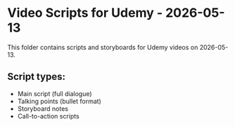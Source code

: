 # Video Scripts for Udemy - 2026-05-13

This folder contains scripts and storyboards for Udemy videos on 2026-05-13.

## Script types:
- Main script (full dialogue)
- Talking points (bullet format)
- Storyboard notes
- Call-to-action scripts
